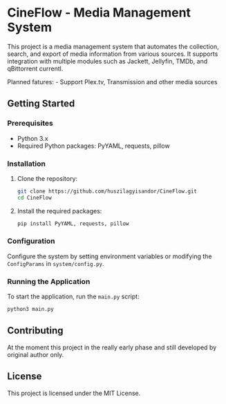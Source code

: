 # CineFlow - Media Management System

This project is a media management system that automates the collection, search, and export of media information from various sources. It supports integration with multiple modules such as Jackett, Jellyfin, TMDb, and qBittorrent currentl.

Planned fatures:
    - Support Plex.tv, Transmission and other media sources

## Getting Started

### Prerequisites

- Python 3.x
- Required Python packages: PyYAML, requests, pillow

### Installation

1. Clone the repository:
    ```sh
    git clone https://github.com/huszilagyisandor/CineFlow.git
    cd CineFlow
    ```

2. Install the required packages:
    ```sh
    pip install PyYAML, requests, pillow
    ```

### Configuration

Configure the system by setting environment variables or modifying the `ConfigParams` in `system/config.py`.

### Running the Application

To start the application, run the `main.py` script:
```sh
python3 main.py
```

## Contributing

At the moment this project in the really early phase and still developed by original author only.

## License

This project is licensed under the MIT License.